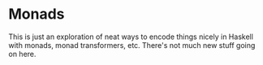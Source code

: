 # Monads
This is just an exploration of neat ways to encode things nicely in Haskell with monads, monad transformers, etc. There's not much new stuff going on here.
